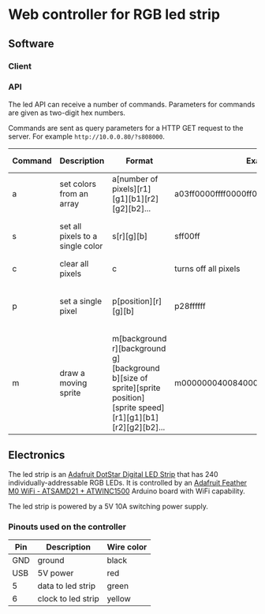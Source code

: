 # Web controller for RGB led strip

## Software

### Client

### API

The led API can receive a number of commands. Parameters for commands
are given as two-digit hex numbers.

Commands are sent as query parameters for a HTTP GET request to the
server. For example `http://10.0.0.80/?s808000`.


| Command | Description | Format | Example | Explanation of example |
|---------|-------------|--------|---------|------------------------|
| a       | set colors from an array | a[number of pixels][r1][g1][b1][r2][g2][b2]... | a03ff0000ffff0000ff00 | set three colors: red, yellow and green |
| s       | set all pixels to a single color | s[r][g][b] | sff00ff | set all pixels to bright magenta |
| c       | clear all pixels | c | turns off all pixels |
| p       | set a single pixel | p[position][r][g][b] | p28ffffff | set pixel number 40 (0x28 in hex) to white |
| m       | draw a moving sprite | m[background r][background g][background b][size of sprite][sprite position][sprite speed][r1][g1][b1][r2][g2][b2]... | m000000040084000500003000006000ffffff | animate a white pixel with green fading tail quite slowly slowly on a black background |

## Electronics

The led strip is an [Adafruit DotStar Digital LED
Strip](https://www.adafruit.com/product/2239?length=4) that has 240
individually-addressable RGB LEDs. It is controlled by an [Adafruit
Feather M0 WiFi - ATSAMD21 +
ATWINC1500](https://www.adafruit.com/product/3010) Arduino board with
WiFi capability.

The led strip is powered by a 5V 10A switching power supply.

### Pinouts used on the controller

| Pin | Description           |Wire color | 
|-----|-----------------------|-----------|
|GND  | ground                | black     |
|USB  | 5V power              | red       |
|5    | data to led strip     | green     |
|6    | clock to led strip    | yellow    |

